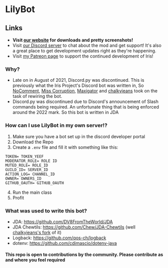 # LilyBot

## Links

* **Visit [our website](https://irisshaders.net) for downloads and pretty screenshots!**
* Visit [our Discord server](https://discord.gg/jQJnav2jPu) to chat about the mod and get support! It's also a great place to get development updates right as they're happening.
* Visit [my Patreon page](https://www.patreon.com/coderbot) to support the continued development of Iris!

### Why?
* Late on in August of 2021, Discord.py was discontinued. This is previously what the Iris Project's Discord bot was written in, So [NoComment](https://github.com/NoComment1105), [Miss Corruption](https://github.com/Miss-Corruption), [Maxigator](https://github.com/Maxigator) and [chalkyjeans](https://github.com/chalkyjeans) took on the task of rewiring the bot.
* Discord.py was discontinued due to Discord's announcement of Slash commands being required. An unfortunate thing that is being enforced around the 2022 mark. So this bot is written in JDA

### How can I use LilyBot in my own server!?

1. Make sure you have a bot set up in the discord developer portal
2. Download the Repo
3. Create a `.env` file and fill it with something like this:
```
TOKEN= TOKEN_YEEF
MODERATOR_ROLE= ROLE ID
MUTED_ROLE= ROLE_ID
GUILD_ID= SERVER_ID
ACTION_LOG= CHANNEL_ID
OWNER= OWNERS_ID
GITHUB_OAUTH= GITHUB_OAUTH
```
4. Run the main class
5. Profit

### What was used to write this bot?
* JDA: https://github.com/DV8FromTheWorld/JDA
* JDA Chewtils: https://github.com/Chew/JDA-Chewtils (well [chalkyjeans's fork](https://github.com/chalkyjeans/JDA-Chewtils) of it)
* Logback: https://github.com/qos-ch/logback
* dotenv: https://github.com/cdimascio/dotenv-java

#### This repo is open to contributions by the community. Please contribute as and where you feel required
